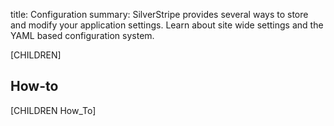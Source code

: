 title: Configuration
summary: SilverStripe provides several ways to store and modify your application settings. Learn about site wide settings and the YAML based configuration system.

[CHILDREN]

## How-to

[CHILDREN How_To]